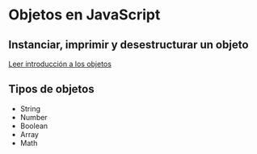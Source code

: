 # Objetos en JavaScript

## Instanciar, imprimir y desestructurar un objeto
[Leer introducción a los objetos](https://github.com/Vanesa-R/javascript/blob/master/Objetos%20nativos/objetos.js)

## Tipos de objetos
 - String
 - Number
 - Boolean
 - Array
 - Math
